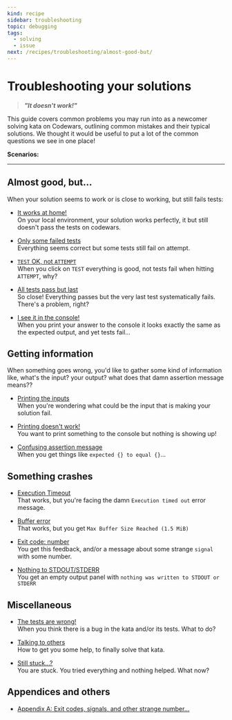 ```yaml
---
kind: recipe
sidebar: troubleshooting
topic: debugging
tags:
  - solving
  - issue
next: /recipes/troubleshooting/almost-good-but/
---
```


# Troubleshooting your solutions

> **_"It doesn't work!"_**

This guide covers common problems you may run into as a newcomer solving kata on Codewars, outlining common mistakes and their typical solutions. We thought it would be useful to put a lot of the common questions we see in one place!

**Scenarios:**

---

## Almost good, but...

When your solution seems to work or is close to working, but still fails tests:

- [It works at home!]()  
  On your local environment, your solution works perfectly, it but still doesn't pass the tests on codewars.

- [Only some failed tests]()  
  Everything seems correct but some tests still fail on attempt.

- [`TEST` OK, not `ATTEMPT`]()  
  When you click on `TEST` everything is good, not tests fail when hitting `ATTEMPT`, why?

- [All tests pass but last]()  
  So close! Everything passes but the very last test systematically fails. There's a problem, right?

- [I see it in the console!]()  
  When you print your answer to the console it looks exactly the same as the expected output, and yet tests fail...

## Getting information

When something goes wrong, you'd like to gather some kind of information like, what's the input? your output? what does that damn assertion message means??

- [Printing the inputs]()  
  When you're wondering what could be the input that is making your solution fail.

- [Printing doesn't work!]()  
  You want to print something to the console but nothing is showing up!

- [Confusing assertion message]()  
  When you get things like `expected {} to equal {}`...

## Something crashes

- [Execution Timeout]()  
  That works, but you're facing the damn `Execution timed out` error message.

- [Buffer error]()  
  That works, but you get `Max Buffer Size Reached (1.5 MiB)`

- [Exit code: number]()  
  You get this feedback, and/or a message about some strange `signal` with some number.

- [Nothing to STDOUT/STDERR]()  
  You get an empty output panel with `nothing was written to STDOUT or STDERR`

## Miscellaneous

- [The tests are wrong!]()  
  When you think there is a bug in the kata and/or its tests. What to do?

- [Talking to others]()  
  How to get you some help, to finally solve that kata.

- [Still stuck...?]()  
  You are stuck. You tried everything and nothing helped. What now?

## Appendices and others

- [Appendix A: Exit codes, signals, and other strange number...]()
